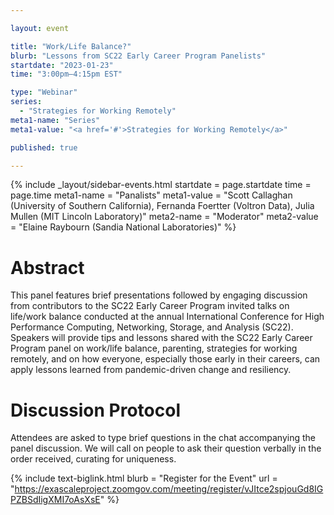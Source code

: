 ```yaml
---

layout: event

title: "Work/Life Balance?"
blurb: "Lessons from SC22 Early Career Program Panelists"
startdate: "2023-01-23"
time: "3:00pm–4:15pm EST"

type: "Webinar" 
series:
  - "Strategies for Working Remotely"
meta1-name: "Series"
meta1-value: "<a href='#'>Strategies for Working Remotely</a>"

published: true

---
```





<!-- Event Sidebar -->
<!-- ---------------------------------------------------------------------- -->

{% 	include _layout/sidebar-events.html 
  startdate = page.startdate
  time = page.time
  meta1-name = "Panalists"
  meta1-value = "Scott Callaghan (University of Southern California), Fernanda Foertter (Voltron Data), Julia Mullen (MIT Lincoln Laboratory)"
  meta2-name = "Moderator"
  meta2-value = "Elaine Raybourn (Sandia National Laboratories)"
%}




<!-- Event Primary Content -->
<!-- ---------------------------------------------------------------------- -->

# Abstract

This panel features brief presentations followed by engaging discussion from contributors to the SC22 Early Career Program invited talks on life/work balance conducted at the annual International Conference for High Performance Computing, Networking, Storage, and Analysis (SC22). Speakers will provide tips and lessons shared with the SC22 Early Career Program panel on work/life balance, parenting, strategies for working remotely, and on how everyone, especially those early in their careers, can apply lessons learned from pandemic-driven change and resiliency.


# Discussion Protocol

Attendees are asked to type brief questions in the chat accompanying the panel discussion.  We will call on people to ask their question verbally in the order received, curating for uniqueness.

{%  include text-biglink.html
    blurb = "Register for the Event"
    url = "https://exascaleproject.zoomgov.com/meeting/register/vJItce2spjouGd8IGPZBSdIigXMI7oAsXsE"
%}

